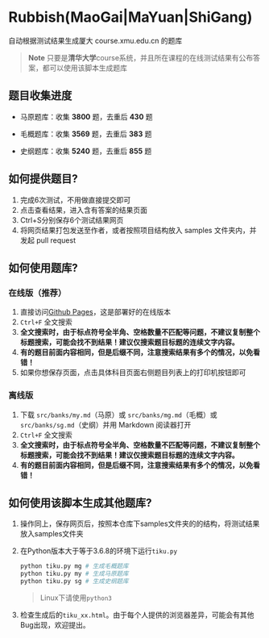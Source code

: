 # Rubbish(MaoGai|MaYuan|ShiGang)

自动根据测试结果生成厦大 course.xmu.edu.cn 的题库

> **Note**
> 只要是**清华大学**course系统，并且所在课程的在线测试结果有公布答案，都可以使用该脚本生成题库

## 题目收集进度

- 马原题库：收集 **3800** 题，去重后 **430** 题

- 毛概题库：收集 **3569** 题，去重后 **383** 题

- 史纲题库：收集 **5240** 题，去重后 **855** 题

## 如何提供题目?

1. 完成6次测试，不用做直接提交即可
1. 点击查看结果，进入含有答案的结果页面
3. Ctrl+S分别保存6个测试结果网页
4. 将网页结果打包发送至作者，或者按照项目结构放入 samples 文件夹内，并发起 pull request

## 如何使用题库?

### 在线版（推荐）
1. 直接访问[Github Pages]()，这是部署好的在线版本
2. `Ctrl+F` 全文搜索
3. **全文搜索时，由于标点符号全半角、空格数量不匹配等问题，不建议复制整个标题搜索，可能会找不到结果！建议仅搜索题目标题的连续文字内容。**
4. **有的题目前面内容相同，但是后缀不同，注意搜索结果有多个的情况，以免看错！**
5. 如果你想保存页面，点击具体科目页面右侧题目列表上的打印机按钮即可

### 离线版
1. 下载 `src/banks/my.md`（马原）或 `src/banks/mg.md`（毛概）或`src/banks/sg.md`（史纲）并用 Markdown 阅读器打开
2. `Ctrl+F` 全文搜索
3. **全文搜索时，由于标点符号全半角、空格数量不匹配等问题，不建议复制整个标题搜索，可能会找不到结果！建议仅搜索题目标题的连续文字内容。**
4. **有的题目前面内容相同，但是后缀不同，注意搜索结果有多个的情况，以免看错！**

## 如何使用该脚本生成其他题库?

1. 操作同上，保存网页后，按照本仓库下samples文件夹的的结构，将测试结果放入samples文件夹

2. 在Python版本大于等于3.6.8的环境下运行`tiku.py`

   ```bash
   python tiku.py mg # 生成毛概题库
   python tiku.py my # 生成马原题库
   python tiku.py sg # 生成史纲题库
   ```
   > Linux下请使用`python3`

3. 检查生成后的`tiku_xx.html`。由于每个人提供的浏览器差异，可能会有其他Bug出现，欢迎提出。
